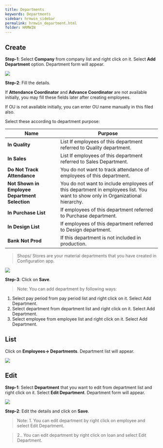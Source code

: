 ```yaml
---
title: Departments
keywords: Departments
sidebar: hrmwin_sidebar
permalink: hrmwin_department.html
folder: HRMWIN
---
```


## Create

**Step-1**: Select **Company** from company list and right click on it. Select **Add Department** option. Department form will appear.

![](http://docs.risersoft.com/hrmnirvana/ImagesExt/image8_59.jpg)

**Step-2**: Fill the details.

If **Attendance Coordinator** and **Advance Coordinator** are not available initially, you may fill these fields later after creating employees.

If OU is not available initially, you can enter OU name manually in this filed also.

Select these according to department purpose:


|Name|	Purpose|
--- |---|
**In Quality** | List	If employees of this department referred to Quality department.
**In Sales** | List	If employees of this department referred to Sales Department.
**Do Not Track Attendance** |	You do not want to track attendance of employees of this department.
**Not Shown in Employee Department Selection** |	You do not want to include employees of this department in employees list. You want to show only in Organizational hierarchy.
**In Purchase List** |	If employees of this department referred to Purchase department.
**In Design List** |	If employees of this department referred to Design department.
**Bank Not Prod** |	If this department is not included in production.


>Shops/ Stores are your material departments that you have created in Configuration app.


  ![](http://docs.risersoft.com/hrmnirvana/ImagesExt/image8_60.png)


**Step-3**: Click on **Save**.

>Note:   You can add department by following ways:
1.	Select pay period from pay period list and right click on it. Select Add Department.
2.	Select department from department list and right click on it. Select Add Department.
3.	Select employee from employee list and right click on it. Select Add Department.


## List

Click on **Employees-> Departments**. Department list will appear.

![](http://docs.risersoft.com/hrmnirvana/ImagesExt/image8_61.jpg)


## Edit

**Step-1**: Select **Department** that you want to edit from department list and right click on it. Select **Edit Department**. Department form will appear.

![](http://docs.risersoft.com/hrmnirvana/ImagesExt/image8_62.jpg)

**Step-2**: Edit the details and click on **Save**.

>Note: 1. You can edit department by right click on employee and select Edit Department.

>    2.. You can edit department by right click on loan and select Edit Department.
